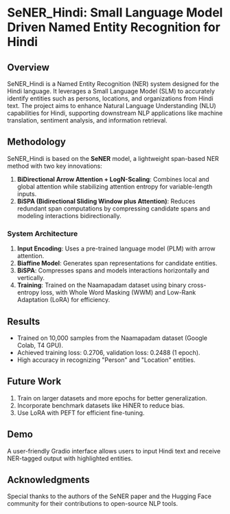 # SeNER_Hindi: Small Language Model Driven Named Entity Recognition for Hindi

## Overview
SeNER_Hindi is a Named Entity Recognition (NER) system designed for the Hindi language. It leverages a Small Language Model (SLM) to accurately identify entities such as persons, locations, and organizations from Hindi text. The project aims to enhance Natural Language Understanding (NLU) capabilities for Hindi, supporting downstream NLP applications like machine translation, sentiment analysis, and information retrieval.


## Methodology
SeNER_Hindi is based on the **SeNER** model, a lightweight span-based NER method with two key innovations:
1. **BiDirectional Arrow Attention + LogN-Scaling**: Combines local and global attention while stabilizing attention entropy for variable-length inputs.
2. **BiSPA (Bidirectional Sliding Window plus Attention)**: Reduces redundant span computations by compressing candidate spans and modeling interactions bidirectionally.

### System Architecture
1. **Input Encoding**: Uses a pre-trained language model (PLM) with arrow attention.
2. **Biaffine Model**: Generates span representations for candidate entities.
3. **BiSPA**: Compresses spans and models interactions horizontally and vertically.
4. **Training**: Trained on the Naamapadam dataset using binary cross-entropy loss, with Whole Word Masking (WWM) and Low-Rank Adaptation (LoRA) for efficiency.

## Results
- Trained on 10,000 samples from the Naamapadam dataset (Google Colab, T4 GPU).
- Achieved training loss: 0.2706, validation loss: 0.2488 (1 epoch).
- High accuracy in recognizing "Person" and "Location" entities.

## Future Work
1. Train on larger datasets and more epochs for better generalization.
2. Incorporate benchmark datasets like HiNER to reduce bias.
3. Use LoRA with PEFT for efficient fine-tuning.

## Demo
A user-friendly Gradio interface allows users to input Hindi text and receive NER-tagged output with highlighted entities. 

## Acknowledgments
Special thanks to the authors of the SeNER paper and the Hugging Face community for their contributions to open-source NLP tools.
